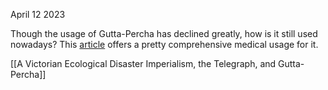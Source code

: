 April 12 2023

Though the usage of Gutta-Percha has declined greatly, how is it still used nowadays? This [article](https://www.ncbi.nlm.nih.gov/pmc/articles/PMC6632621/) offers a pretty comprehensive medical usage for it.

[[A Victorian Ecological Disaster Imperialism, the Telegraph, and Gutta-Percha]]
